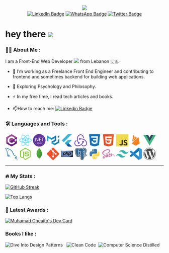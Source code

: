 <div id="header" align="center">
  <img src="https://media.giphy.com/media/M9gbBd9nbDrOTu1Mqx/giphy.gif" width="100"/>
</div>

<div id="badges" align="center">
  <a href="https://www.linkedin.com/in/mohamad-cheaito-3718ab115" target="_blank">
  <img src="https://img.shields.io/badge/LinkedIn-blue?style=for-the-badge&logo=linkedin&logoColor=white" alt="LinkedIn Badge"/></a>
  <a href="https://wa.me/qr/HW5RN4XGESM4B1">
  <img src="https://img.shields.io/badge/(+961)76856722-green?style=for-the-badge&logo=whatsapp&logoColor=white" alt="WhatsApp Badge"/></a>
  <a href="https://twitter.com/mohamadch92">
  <img src="https://img.shields.io/badge/Twitter-blue?style=for-the-badge&logo=twitter&logoColor=white" alt="Twitter Badge"/></a>
</div>
<h1>
  hey there
  <img src="https://media.giphy.com/media/hvRJCLFzcasrR4ia7z/giphy.gif" width="30px"/>
</h1>


### 👨‍💻 About Me :

I am a Front-End Web Developer <img src="https://media.giphy.com/media/WUlplcMpOCEmTGBtBW/giphy.gif" width="30"> from Lebanon 🇱🇧.

- :telescope: I’m working as a Freelance Front End Engineer and contributing to frontend and sometimes backend for building web applications.

- :seedling: Exploring Psychology and Philosophy.

- :zap: In my free time, I read tech articles and books.

- :mailbox:How to reach me: [![Linkedin Badge](https://img.shields.io/badge/-Gmail-white?style=flat&logo=Gmail&logoColor=red)](mailto:cheaitomuhamad.92@gmail.com)

### :hammer_and_wrench: Languages and Tools :
<div>
  <img src="https://github.com/devicons/devicon/blob/master/icons/csharp/csharp-original.svg" title="Csharp" alt="Csharp" width="40" height="40"/>
  <img src="https://github.com/devicons/devicon/blob/master/icons/react/react-original.svg" title="React" alt="React" width="40" height="40"/>
  <img src="https://github.com/devicons/devicon/blob/master/icons/dotnetcore/dotnetcore-original.svg" title="DotnetCore" alt="DotnetCore" width="40" height="40"/>
  <img src="https://github.com/devicons/devicon/blob/master/icons/materialui/materialui-original.svg" title="Material UI" alt="Material UI" width="40" height="40"/>
  <img src="https://github.com/devicons/devicon/blob/master/icons/flutter/flutter-original.svg" title="Flutter" alt="Flutter" width="40" height="40"/>
  <img src="https://github.com/devicons/devicon/blob/master/icons/redux/redux-original.svg" title="Redux" alt="Redux " width="40" height="40"/>
  <img src="https://github.com/devicons/devicon/blob/master/icons/css3/css3-plain.svg"  title="CSS3" alt="CSS" width="40" height="40"/>
  <img src="https://github.com/devicons/devicon/blob/master/icons/html5/html5-original.svg" title="HTML5" alt="HTML" width="40" height="40"/>
  <img src="https://github.com/devicons/devicon/blob/master/icons/javascript/javascript-original.svg" title="JavaScript" alt="JavaScript" width="40" height="40"/>
  <img src="https://github.com/devicons/devicon/blob/master/icons/firebase/firebase-plain.svg" title="Firebase" alt="Firebase" width="40" height="40"/>
  <img src="https://github.com/devicons/devicon/blob/master/icons/vuejs/vuejs-original.svg" title="Vue"  alt="Vue" width="40" height="40"/>
  <img src="https://github.com/devicons/devicon/blob/master/icons/mysql/mysql-original.svg" title="MySQL"  alt="MySQL" width="40" height="40"/>
  <img src="https://github.com/devicons/devicon/blob/master/icons/nodejs/nodejs-original.svg" title="NodeJS" alt="NodeJS" width="40" height="40"/>
  <img src="https://github.com/devicons/devicon/blob/master/icons/mongodb/mongodb-original.svg" title="MongoDB" alt="MongoDB" width="40" height="40"/>
  <img src="https://github.com/devicons/devicon/blob/master/icons/git/git-original.svg" title="Git" alt="Git" width="40" height="40"/>
  <img src="https://github.com/devicons/devicon/blob/master/icons/php/php-original.svg" title="PHP" alt="PHP" width="40" height="40"/>
  <img src="https://github.com/devicons/devicon/blob/master/icons/postgresql/postgresql-original.svg" title="postgres" alt="postgres" width="40" height="40"/>
  <img src="https://github.com/devicons/devicon/blob/master/icons/python/python-original.svg" title="Python" alt="Python" width="40" height="40"/> 
  <img src="https://github.com/devicons/devicon/blob/master/icons/sass/sass-original.svg" title="SASS" alt="SASS" width="40" height="40"/>
  <img src="https://github.com/devicons/devicon/blob/master/icons/tailwindcss/tailwindcss-plain.svg" title="TailwindCSS" alt="TailwindCSS" width="40" height="40"/>
  <img src="https://github.com/devicons/devicon/blob/master/icons/vscode/vscode-original.svg" title="Vscode" alt="Vscode" width="40" height="40"/>
  <img src="https://github.com/devicons/devicon/blob/master/icons/wordpress/wordpress-plain.svg" title="Wordpress" alt="Wordpress" width="40" height="40"/>
</div>

---
### :fire: My Stats :
[![GitHub Streak](http://github-readme-streak-stats.herokuapp.com?user=muhamadcheaito&theme=dark&background=000000)](https://git.io/streak-stats)

[![Top Langs](https://github-readme-stats.vercel.app/api/top-langs/?username=muhamadcheaito&layout=compact&theme=vision-friendly-dark)](https://github.com/anuraghazra/github-readme-stats)

### 🥇 Latest Awards :
<a href="https://app.daily.dev/muhamadcheaito"><img src="https://api.daily.dev/devcards/bb0b0d7a387748e093b3c79c82442654.png?r=8gi" width="300" alt="Muhamad Cheaito's Dev Card"/></a>

### Books I like :
<div>
  <img src="https://i.gr-assets.com/images/S/compressed.photo.goodreads.com/books/1543945452l/43125355._SY475_.jpg" title="Dive Into Design Patterns" alt="Dive Into Design Patterns" height="" width="200px" height="290px"/> &nbsp;
  <img src="https://images-na.ssl-images-amazon.com/images/I/41xShlnTZTL._SX218_BO1,204,203,200_QL40_FMwebp_.jpg" title="Clean Code" alt="Clean Code"/>&nbsp;
  <img src="https://m.media-amazon.com/images/P/0997316004.01._SCLZZZZZZZ_SX500_.jpg" title="Computer Science Distilled" alt="Computer Science Distilled" width="200px" height="290px"/>
</div>
